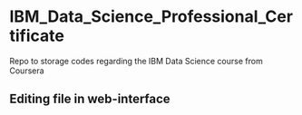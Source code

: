 # IBM_Data_Science_Professional_Certificate
Repo to storage codes regarding the IBM Data Science course from Coursera

## Editing file in web-interface
